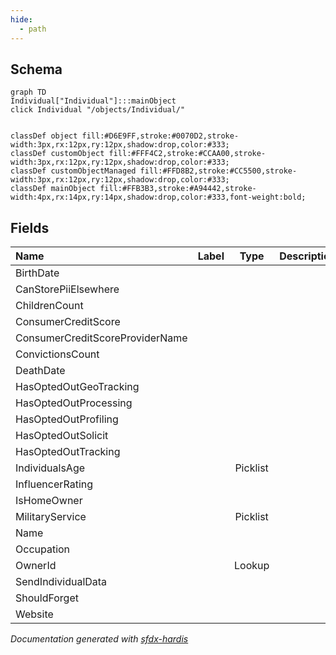 ```yaml
---
hide:
  - path
---
```



## Schema

```mermaid
graph TD
Individual["Individual"]:::mainObject
click Individual "/objects/Individual/"


classDef object fill:#D6E9FF,stroke:#0070D2,stroke-width:3px,rx:12px,ry:12px,shadow:drop,color:#333;
classDef customObject fill:#FFF4C2,stroke:#CCAA00,stroke-width:3px,rx:12px,ry:12px,shadow:drop,color:#333;
classDef customObjectManaged fill:#FFD8B2,stroke:#CC5500,stroke-width:3px,rx:12px,ry:12px,shadow:drop,color:#333;
classDef mainObject fill:#FFB3B3,stroke:#A94442,stroke-width:4px,rx:14px,ry:14px,shadow:drop,color:#333,font-weight:bold;

```


<!-- Object description -->

## Fields

| Name      | Label | Type | Description |
| :-------- | :---- | :--: | :---------- | 
| BirthDate |  |  | <!-- --> |
| CanStorePiiElsewhere |  |  | <!-- --> |
| ChildrenCount |  |  | <!-- --> |
| ConsumerCreditScore |  |  | <!-- --> |
| ConsumerCreditScoreProviderName |  |  | <!-- --> |
| ConvictionsCount |  |  | <!-- --> |
| DeathDate |  |  | <!-- --> |
| HasOptedOutGeoTracking |  |  | <!-- --> |
| HasOptedOutProcessing |  |  | <!-- --> |
| HasOptedOutProfiling |  |  | <!-- --> |
| HasOptedOutSolicit |  |  | <!-- --> |
| HasOptedOutTracking |  |  | <!-- --> |
| IndividualsAge |  | Picklist | <!-- --> |
| InfluencerRating |  |  | <!-- --> |
| IsHomeOwner |  |  | <!-- --> |
| MilitaryService |  | Picklist | <!-- --> |
| Name |  |  | <!-- --> |
| Occupation |  |  | <!-- --> |
| OwnerId |  | Lookup | <!-- --> |
| SendIndividualData |  |  | <!-- --> |
| ShouldForget |  |  | <!-- --> |
| Website |  |  | <!-- --> |








_Documentation generated with [sfdx-hardis](https://sfdx-hardis.cloudity.com)_
